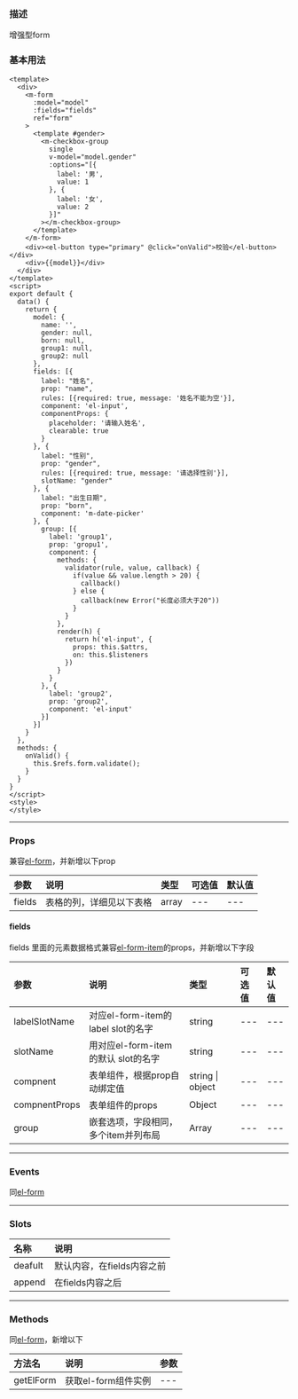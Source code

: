 ### 描述
增强型form

### 基本用法
```vue
<template>
  <div>
    <m-form
      :model="model"
      :fields="fields"
      ref="form"
    >
      <template #gender>
        <m-checkbox-group
          single
          v-model="model.gender"
          :options="[{
            label: '男',
            value: 1
          }, {
            label: '女',
            value: 2
          }]"
        ></m-checkbox-group>
      </template>
    </m-form>
    <div><el-button type="primary" @click="onValid">校验</el-button></div>
    <div>{{model}}</div>
  </div>
</template>
<script>
export default {
  data() {
    return {
      model: {
        name: '',
        gender: null,
        born: null,
        group1: null,
        group2: null
      },
      fields: [{
        label: "姓名",
        prop: "name",
        rules: [{required: true, message: '姓名不能为空'}],
        component: 'el-input',
        componentProps: {
          placeholder: '请输入姓名',
          clearable: true
        }
      }, {
        label: "性别",
        prop: "gender",
        rules: [{required: true, message: '请选择性别'}],
        slotName: "gender"
      }, {
        label: "出生日期",
        prop: "born",
        component: 'm-date-picker'
      }, {
        group: [{
          label: 'group1',
          prop: 'gropu1',
          component: {
            methods: {
              validator(rule, value, callback) {
                if(value && value.length > 20) {
                  callback()
                } else {
                  callback(new Error("长度必须大于20"))
                }
              }
            },
            render(h) {
              return h('el-input', {
                props: this.$attrs,
                on: this.$listeners
              })
            }
          }
        }, {
          label: 'group2',
          prop: 'group2',
          component: 'el-input'
        }]
      }]
    }
  },
  methods: {
    onValid() {
      this.$refs.form.validate();
    }
  }
}
</script>
<style>
</style>
```
---

### Props
兼容[el-form](https://element.eleme.cn/#/zh-CN/component/form)，并新增以下prop

| 参数 | 说明 | 类型 | 可选值 | 默认值 |
| :---- | :---- | :---- | :---- | :---- |
| fields | 表格的列，详细见以下表格 | array | --- | --- |

#### fields
fields 里面的元素数据格式兼容[el-form-item](https://element.eleme.cn/#/zh-CN/component/form)的props，并新增以下字段

| 参数 | 说明 | 类型 | 可选值 | 默认值 |
| :---- | :---- | :---- | :---- | :---- | 
| labelSlotName | 对应el-form-item的label slot的名字 | string | --- | --- |
| slotName | 用对应el-form-item的默认 slot的名字 | string | --- | --- |
| compnent | 表单组件，根据prop自动绑定值 | string \| object | --- | --- |
| compnentProps | 表单组件的props | Object  | --- | --- |
| group | 嵌套选项，字段相同，多个item并列布局 | Array  | --- | --- |

---

### Events
同[el-form](https://element.eleme.cn/#/zh-CN/component/form)

---

### Slots
| 名称 | 说明 |
| :---- | :---- |
| deafult | 默认内容，在fields内容之前 |
| append | 在fields内容之后 |

---

### Methods
同[el-form](https://element.eleme.cn/#/zh-CN/component/form)，新增以下

| 方法名 | 说明 | 参数 |
| :---- | :---- | :---- |
| getElForm | 获取el-form组件实例| --- |

